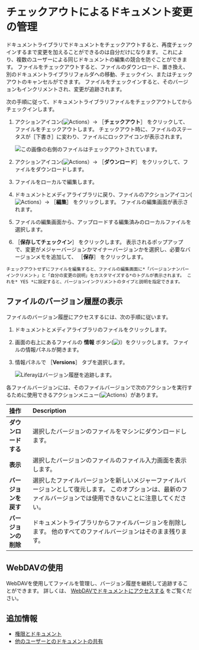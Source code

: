 # チェックアウトによるドキュメント変更の管理

ドキュメントライブラリでドキュメントをチェックアウトすると、再度チェックインするまで変更を加えることができるのは自分だけになります。 これにより、複数のユーザーによる同じドキュメントの編集の競合を防ぐことができます。 ファイルをチェックアウトすると、ファイルのダウンロード、置き換え、別のドキュメントライブラリフォルダへの移動、チェックイン、またはチェックアウトのキャンセルができます。 ファイルをチェックインすると、そのバージョンもインクリメントされ、変更が追跡されます。

次の手順に従って、ドキュメントライブラリファイルをチェックアウトしてからチェックインします。

1. アクションアイコン(![Actions](../../../../images/icon-actions.png)）&rarr; ［**チェックアウト**］ をクリックして、ファイルをチェックアウトします。 チェックアウト時に、ファイルのステータスが［下書き］に変わり、ファイルにロックアイコンが表示されます。

    ![この画像の右側のファイルはチェックアウトされています。](./managing-document-changes-with-checkout/images/01.png)

1. アクションアイコン(![Actions](../../../../images/icon-actions.png)）&rarr; ［**ダウンロード**］ をクリックして、ファイルをダウンロードします。
1. ファイルをローカルで編集します。
1. ドキュメントとメディアライブラリに戻り、ファイルのアクションアイコン(![Actions](../../../../images/icon-actions.png)）&rarr; ［**編集**］ をクリックします。 ファイルの編集画面が表示されます。
1. ファイルの編集画面から、アップロードする編集済みのローカルファイルを選択します。
1. ［**保存してチェックイン**］ をクリックします。 表示されるポップアップで、変更がメジャーバージョンかマイナーバージョンかを選択し、必要なバージョンメモを追加して、 ［**保存**］ をクリックします。

```{tip}
チェックアウトせずにファイルを編集すると、ファイルの編集画面に*「バージョンナンバーインクリメント」と「自分の変更の説明」をカスタマイズする*のトグルが表示されます。 これを* YES *に設定すると、バージョンインクリメントのタイプと説明を指定できます。
```

## ファイルのバージョン履歴の表示

ファイルのバージョン履歴にアクセスするには、次の手順に従います。

1. ドキュメントとメディアライブラリのファイルをクリックします。
1. 画面の右上にあるファイルの **情報** ボタン(![**i**](../../../../images/icon-information.png)）をクリックします。 ファイルの情報パネルが開きます。
1. 情報パネルで ［**Versions**］ タブを選択します。

    ![Liferayはバージョン履歴を追跡します。](./managing-document-changes-with-checkout/images/02.png)

各ファイルバージョンには、そのファイルバージョンで次のアクションを実行するために使用できるアクションメニュー(![Actions](../../../../images/icon-actions.png)）があります。

| 操作           | Description                                                                       |
|:------------ |:--------------------------------------------------------------------------------- |
| **ダウンロードする** | 選択したバージョンのファイルをマシンにダウンロードします。                                                     |
| **表示** | 選択したバージョンのファイルのファイル入力画面を表示します。                                                    |
| **バージョンを戻す** | 選択したファイルバージョンを新しいメジャーファイルバージョンとして復元します。 このオプションは、最新のファイルバージョンでは使用できないことに注意してください。 |
| **バージョンの削除** | ドキュメントライブラリからファイルバージョンを削除します。 他のすべてのファイルバージョンはそのまま残ります。                           |

## WebDAVの使用

WebDAVを使用してファイルを管理し、バージョン履歴を継続して追跡することができます。 詳しくは、 [WebDAVでドキュメントにアクセスする](../accessing-documents-with-webdav.md) をご覧ください。

## 追加情報

* [権限とドキュメント](./permissions-and-documents.md)
* [他のユーザーとのドキュメントの共有](./sharing-documents-with-other-users.md)
